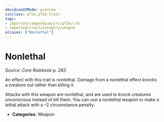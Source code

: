 ```yaml
---
obsidianUIMode: preview
cssclass: pf2e,pf2e-trait
tags:
- imported/compendium/src/pf2e/crb
- imported/trait/category/weapon
aliases: ["Nonlethal"]
---
```

# Nonlethal  
*Source: Core Rulebook p. 283*  

An effect with this trait is nonlethal. Damage from a nonlethal effect knocks a creature out rather than killing it.

Attacks with this weapon are nonlethal, and are used to knock creatures unconscious instead of kill them. You can use a nonlethal weapon to make a lethal attack with a –2 circumstance penalty.

- **Categories**: Weapon